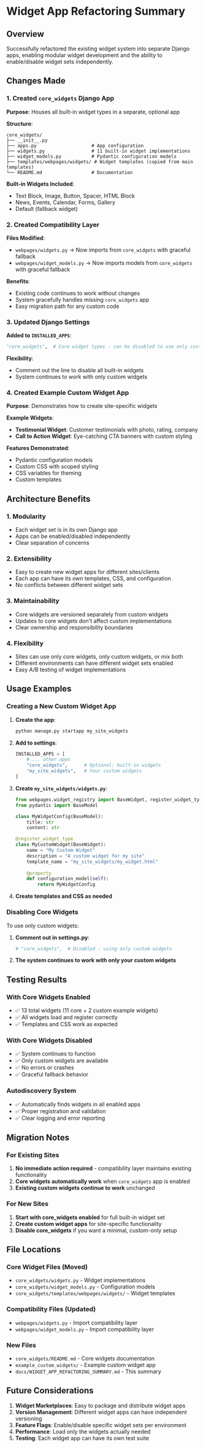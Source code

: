 # Widget App Refactoring Summary

## Overview

Successfully refactored the existing widget system into separate Django apps, enabling modular widget development and the ability to enable/disable widget sets independently.

## Changes Made

### 1. Created `core_widgets` Django App

**Purpose**: Houses all built-in widget types in a separate, optional app

**Structure**:
```
core_widgets/
├── __init__.py
├── apps.py                    # App configuration
├── widgets.py                 # 11 built-in widget implementations
├── widget_models.py           # Pydantic configuration models
├── templates/webpages/widgets/ # Widget templates (copied from main templates)
└── README.md                  # Documentation
```

**Built-in Widgets Included**:
- Text Block, Image, Button, Spacer, HTML Block
- News, Events, Calendar, Forms, Gallery
- Default (fallback widget)

### 2. Created Compatibility Layer

**Files Modified**:
- `webpages/widgets.py` → Now imports from `core_widgets` with graceful fallback
- `webpages/widget_models.py` → Now imports models from `core_widgets` with graceful fallback

**Benefits**:
- Existing code continues to work without changes
- System gracefully handles missing `core_widgets` app
- Easy migration path for any custom code

### 3. Updated Django Settings

**Added to `INSTALLED_APPS`**:
```python
"core_widgets",  # Core widget types - can be disabled to use only custom widgets
```

**Flexibility**: 
- Comment out the line to disable all built-in widgets
- System continues to work with only custom widgets

### 4. Created Example Custom Widget App

**Purpose**: Demonstrates how to create site-specific widgets

**Example Widgets**:
- **Testimonial Widget**: Customer testimonials with photo, rating, company
- **Call to Action Widget**: Eye-catching CTA banners with custom styling

**Features Demonstrated**:
- Pydantic configuration models
- Custom CSS with scoped styling
- CSS variables for theming
- Custom templates

## Architecture Benefits

### 1. Modularity
- Each widget set is in its own Django app
- Apps can be enabled/disabled independently
- Clear separation of concerns

### 2. Extensibility
- Easy to create new widget apps for different sites/clients
- Each app can have its own templates, CSS, and configuration
- No conflicts between different widget sets

### 3. Maintainability
- Core widgets are versioned separately from custom widgets
- Updates to core widgets don't affect custom implementations
- Clear ownership and responsibility boundaries

### 4. Flexibility
- Sites can use only core widgets, only custom widgets, or mix both
- Different environments can have different widget sets enabled
- Easy A/B testing of widget implementations

## Usage Examples

### Creating a New Custom Widget App

1. **Create the app**:
   ```bash
   python manage.py startapp my_site_widgets
   ```

2. **Add to settings**:
   ```python
   INSTALLED_APPS = [
       # ... other apps
       "core_widgets",      # Optional: built-in widgets
       "my_site_widgets",   # Your custom widgets
   ]
   ```

3. **Create `my_site_widgets/widgets.py`**:
   ```python
   from webpages.widget_registry import BaseWidget, register_widget_type
   from pydantic import BaseModel
   
   class MyWidgetConfig(BaseModel):
       title: str
       content: str
   
   @register_widget_type
   class MyCustomWidget(BaseWidget):
       name = "My Custom Widget"
       description = "A custom widget for my site"
       template_name = "my_site_widgets/my_widget.html"
       
       @property
       def configuration_model(self):
           return MyWidgetConfig
   ```

4. **Create templates and CSS as needed**

### Disabling Core Widgets

To use only custom widgets:

1. **Comment out in settings.py**:
   ```python
   # "core_widgets",  # Disabled - using only custom widgets
   ```

2. **The system continues to work with only your custom widgets**

## Testing Results

### With Core Widgets Enabled
- ✅ 13 total widgets (11 core + 2 custom example widgets)
- ✅ All widgets load and register correctly
- ✅ Templates and CSS work as expected

### With Core Widgets Disabled
- ✅ System continues to function
- ✅ Only custom widgets are available
- ✅ No errors or crashes
- ✅ Graceful fallback behavior

### Autodiscovery System
- ✅ Automatically finds widgets in all enabled apps
- ✅ Proper registration and validation
- ✅ Clear logging and error reporting

## Migration Notes

### For Existing Sites
1. **No immediate action required** - compatibility layer maintains existing functionality
2. **Core widgets automatically work** when `core_widgets` app is enabled
3. **Existing custom widgets continue to work** unchanged

### For New Sites
1. **Start with core_widgets enabled** for full built-in widget set
2. **Create custom widget apps** for site-specific functionality
3. **Disable core_widgets** if you want a minimal, custom-only setup

## File Locations

### Core Widget Files (Moved)
- `core_widgets/widgets.py` - Widget implementations
- `core_widgets/widget_models.py` - Configuration models
- `core_widgets/templates/webpages/widgets/` - Widget templates

### Compatibility Files (Updated)
- `webpages/widgets.py` - Import compatibility layer
- `webpages/widget_models.py` - Import compatibility layer

### New Files
- `core_widgets/README.md` - Core widgets documentation
- `example_custom_widgets/` - Example custom widget app
- `docs/WIDGET_APP_REFACTORING_SUMMARY.md` - This summary

## Future Considerations

1. **Widget Marketplaces**: Easy to package and distribute widget apps
2. **Version Management**: Different widget apps can have independent versioning
3. **Feature Flags**: Enable/disable specific widget sets per environment
4. **Performance**: Load only the widgets actually needed
5. **Testing**: Each widget app can have its own test suite